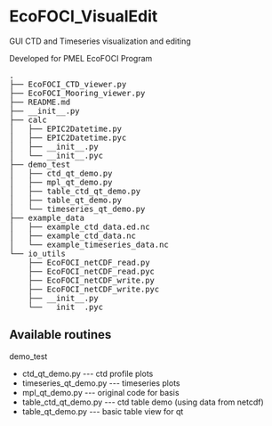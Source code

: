 # EcoFOCI_VisualEdit
GUI CTD and Timeseries visualization and editing

Developed for PMEL EcoFOCI Program

<pre>
.
├── EcoFOCI_CTD_viewer.py
├── EcoFOCI_Mooring_viewer.py
├── README.md
├── __init__.py
├── calc
│   ├── EPIC2Datetime.py
│   ├── EPIC2Datetime.pyc
│   ├── __init__.py
│   └── __init__.pyc
├── demo_test
│   ├── ctd_qt_demo.py
│   ├── mpl_qt_demo.py
│   ├── table_ctd_qt_demo.py
│   ├── table_qt_demo.py
│   └── timeseries_qt_demo.py
├── example_data
│   ├── example_ctd_data.ed.nc
│   ├── example_ctd_data.nc
│   └── example_timeseries_data.nc
└── io_utils
    ├── EcoFOCI_netCDF_read.py
    ├── EcoFOCI_netCDF_read.pyc
    ├── EcoFOCI_netCDF_write.py
    ├── EcoFOCI_netCDF_write.pyc
    ├── __init__.py
    └── __init__.pyc
</pre>


## Available routines

demo_test
+ ctd_qt_demo.py --- ctd profile plots
+ timeseries_qt_demo.py --- timeseries plots
+ mpl_qt_demo.py --- original code for basis   
+ table_ctd_qt_demo.py --- ctd table demo (using data from netcdf)
+ table_qt_demo.py --- basic table view for qt
